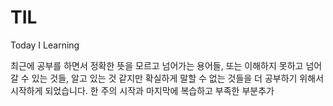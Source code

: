 # TIL

Today I Learning

최근에 공부를 하면서 정확한 뜻을 모르고 넘어가는 용어들, 또는 이해하지 못하고 넘어갈 수 있는 것들,
알고 있는 것 같지만 확실하게 말할 수 없는 것들을 더 공부하기 위해서 시작하게 되었습니다.
한 주의 시작과 마지막에 복습하고 부족한 부분추가
